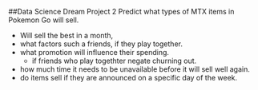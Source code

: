 ##Data Science Dream Project 2
Predict what types of MTX items in Pokemon Go will sell.
* Will sell the best in a month,
 * what factors such a friends, if they play together.
* what promotion will influence their spending.
  * if friends who play togethter negate churning out.
* how much time it needs to be unavailable before it will sell well again.
* do items sell if they are announced on a specific day of the week.

